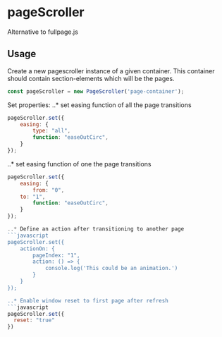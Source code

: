 # pageScroller
Alternative to fullpage.js

## Usage
Create a new pagescroller instance of a given container. This container should contain section-elements which will be the pages.
```javascript
const pageScroller = new PageScroller('page-container');
```
Set properties:
..* set easing function of all the page transitions
```javascript
pageScroller.set({
	easing: {
		type: "all",
		function: "easeOutCirc",
	}
});
```

..* set easing function of one the page transitions
```javascript
pageScroller.set({
	easing: {
		from: "0",
    to: "1",
		function: "easeOutCirc",
	}
});

..* Define an action after transitioning to another page
```javascript
pageScroller.set({
	actionOn: {
		pageIndex: "1",
		action: () => {
			console.log('This could be an animation.')
		}
	}
});

..* Enable window reset to first page after refresh
```javascript
pageScroller.set({
  reset: "true"
})
